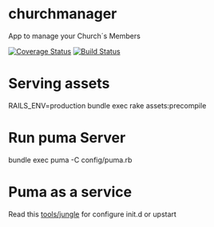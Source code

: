 churchmanager
=============

App to manage your Church´s Members

[![Coverage Status](https://img.shields.io/coveralls/gwmoura/churchmanager.svg)](https://coveralls.io/r/gwmoura/churchmanager)
[![Build Status](https://travis-ci.org/gwmoura/churchmanager.svg?branch=master)](https://travis-ci.org/gwmoura/churchmanager)

Serving assets
==============

RAILS_ENV=production bundle exec rake assets:precompile


Run puma Server
===============

bundle exec puma -C config/puma.rb

Puma as a service
=================

Read this [tools/jungle](https://github.com/puma/puma/tree/master/tools/jungle/) for configure init.d or upstart 




